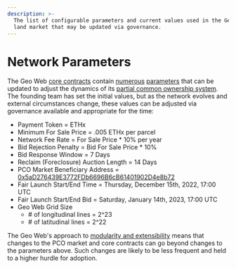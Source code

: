 ```yaml
---
description: >-
  The list of configurable parameters and current values used in the Geo Web
  land market that may be updated via governance.
---
```


# Network Parameters

The Geo Web [core contracts](../developers/core-contracts/) contain [numerous](https://github.com/Geo-Web-Project/core-contracts/blob/main/contracts/registry/facets/PCOLicenseClaimerFacet.sol) [parameters](https://github.com/Geo-Web-Project/core-contracts/blob/main/contracts/registry/facets/PCOLicenseParamsFacet.sol) that can be updated to adjust the dynamics of its [partial common ownership system](../concepts/partial-common-ownership). The founding team has set the initial values, but as the network evolves and external circumstances change, these values can be adjusted via governance available and appropriate for the time:

- Payment Token = ETHx
- Minimum For Sale Price = .005 ETHx per parcel
- Network Fee Rate = For Sale Price \* 10% per year
- Bid Rejection Penalty = Bid For Sale Price \* 10%
- Bid Response Window = 7 Days
- Reclaim (Foreclosure) Auction Length = 14 Days
- PCO Market Beneficiary Address = [0x5aD276439E3772FDb6696B6cB61401902D4e8b72](https://optimistic.etherscan.io/address/0x5ad276439e3772fdb6696b6cb61401902d4e8b72)
- Fair Launch Start/End Time = Thursday, December 15th, 2022, 17:00 UTC
- Fair Launch Start/End Bid = Saturday, January 14th, 2023, 17:00 UTC
- Geo Web Grid Size
  - \# of longitudinal lines = 2^23
  - \# of latitudinal lines = 2^22

The Geo Web's approach to [modularity and extensibility](../developers/core-contracts/standards-and-protocols/diamonds-multi-facet-proxy-eip-2535) means that changes to the PCO market and core contracts can go beyond changes to the parameters above. Such changes are likely to be less frequent and held to a higher hurdle for adoption.&#x20;
